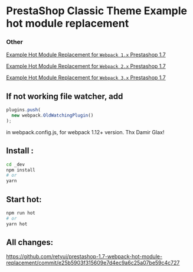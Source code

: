 # PrestaShop Classic Theme Example hot module replacement


### Other
[Example Hot Module Replacement for `Webpack 1.x` Prestashop 1.7](https://github.com/retyui/prestashop-1.7-webpack-hot-module-replacement)

[Example Hot Module Replacement for `Webpack 2.x` Prestashop 1.7](https://github.com/retyui/prestashop-1.7-webpack-2-hot-module-replacement)

[Example Hot Module Replacement for `Webpack 3.x` Prestashop 1.7](https://github.com/retyui/prestashop-1.7-webpack-3-hot-module-replacement)


## If not working file watcher, add
```js
plugins.push(
  new webpack.OldWatchingPlugin()
);
```
in webpack.config.js, for webpack 1.12+ version.
Thx Damir Glax!


## Install :
```bash
cd _dev
npm install
# or
yarn 
```

## Start hot:
```bash
npm run hot
# or
yarn hot
```
## All changes:
https://github.com/retyui/prestashop-1.7-webpack-hot-module-replacement/commit/e25b5903f315609e7d4ec9a6c25a07be59c4c727
